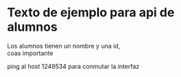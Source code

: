 # Texto de ejemplo para api de alumnos
Los alumnos tienen un nombre y una id,  
coas importante 

ping al host 1249534 para conmutar la interfaz